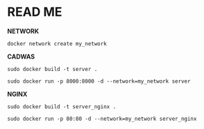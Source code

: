 # READ ME

**NETWORK**

`docker network create my_network`

**CADWAS**

`sudo docker build -t server .`

`sudo docker run -p 8000:8000 -d --network=my_network server `

**NGINX**

`sudo docker build -t server_nginx .`

`sudo docker run -p 80:80 -d --network=my_network server_nginx`